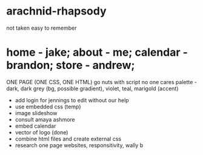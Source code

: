 # arachnid-rhapsody
not taken easy to remember

# home - jake; about - me; calendar - brandon; store - andrew;

ONE PAGE (ONE CSS, ONE HTML) go nuts with script no one cares
palette - dark, dark grey (bg, possible gradient), violet, teal, marigold (accent)

* add login for jennings to edit without our help
* use embedded css (temp)
* image slideshow
* consult amaya ashmore 
* embed calendar
* vector of logo (done)
* combine html files and create external css
* research one page websites, responsitivity, wally b
